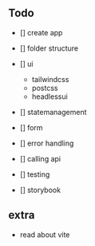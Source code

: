## Todo
- [] create app
- [] folder structure
- [] ui
    - tailwindcss
    - postcss
    - headlessui

- [] statemanagement
- [] form
- [] error handling
- [] calling api
- [] testing
- [] storybook

## extra
- read about vite